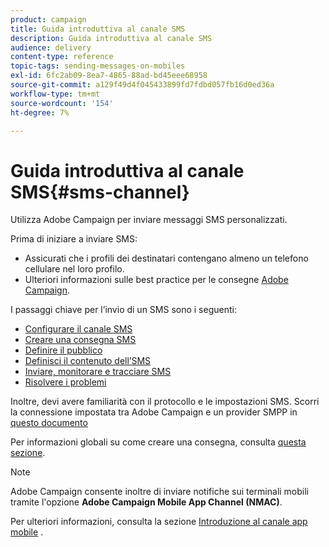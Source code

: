 ```yaml
---
product: campaign
title: Guida introduttiva al canale SMS
description: Guida introduttiva al canale SMS
audience: delivery
content-type: reference
topic-tags: sending-messages-on-mobiles
exl-id: 6fc2ab09-8ea7-4865-88ad-bd45eee68958
source-git-commit: a129f49d4f045433899fd7fdbd057fb16d0ed36a
workflow-type: tm+mt
source-wordcount: '154'
ht-degree: 7%

---
```


# Guida introduttiva al canale SMS{#sms-channel}


Utilizza Adobe Campaign per inviare messaggi SMS personalizzati.

Prima di iniziare a inviare SMS:

* Assicurati che i profili dei destinatari contengano almeno un telefono cellulare nel loro profilo.
* Ulteriori informazioni sulle best practice per le consegne [Adobe Campaign](delivery-best-practices.md).

I passaggi chiave per l’invio di un SMS sono i seguenti:

* [Configurare il canale SMS](sms-set-up.md)
* [Creare una consegna SMS](sms-create.md)
* [Definire il pubblico](sms-create.md#selecting-the-target-population)
* [Definisci il contenuto dell’SMS](sms-create.md#defining-the-sms-content)
* [Inviare, monitorare e tracciare SMS](sms-send.md)
* [Risolvere i problemi](troubleshooting-sms.md)

Inoltre, devi avere familiarità con il protocollo e le impostazioni SMS. Scorri la connessione impostata tra Adobe Campaign e un provider SMPP in [questo documento](sms-protocol.md)

Per informazioni globali su come creare una consegna, consulta [questa sezione](steps-about-delivery-creation-steps.md).

>[!NOTE]
>
>Adobe Campaign consente inoltre di inviare notifiche sui terminali mobili tramite l&#39;opzione **Adobe Campaign Mobile App Channel (NMAC)**.
> 
>Per ulteriori informazioni, consulta la sezione [Introduzione al canale app mobile](about-mobile-app-channel.md) .
